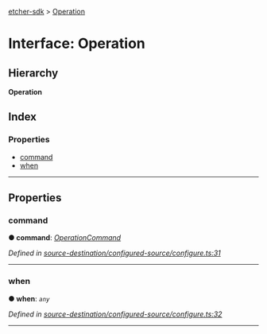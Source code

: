 [etcher-sdk](../README.md) > [Operation](../interfaces/operation.md)

# Interface: Operation

## Hierarchy

**Operation**

## Index

### Properties

* [command](operation.md#command)
* [when](operation.md#when)

---

## Properties

<a id="command"></a>

###  command

**● command**: *[OperationCommand](../#operationcommand)*

*Defined in [source-destination/configured-source/configure.ts:31](https://github.com/balena-io-modules/etcher-sdk/blob/050d15d/lib/source-destination/configured-source/configure.ts#L31)*

___
<a id="when"></a>

###  when

**● when**: *`any`*

*Defined in [source-destination/configured-source/configure.ts:32](https://github.com/balena-io-modules/etcher-sdk/blob/050d15d/lib/source-destination/configured-source/configure.ts#L32)*

___


